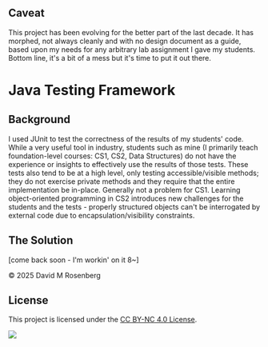 ## Caveat
This project has been evolving for the better part of the last decade.  It has morphed, not always cleanly 
and with no design document as a guide, based upon my needs for any arbitrary lab assignment I gave my students.
Bottom line, it's a bit of a mess but it's time to put it out there.

# Java Testing Framework

## Background
I used JUnit to test the correctness of the results of my students' code.  While a very useful tool in industry,
students such as mine (I primarily teach foundation-level courses: CS1, CS2, Data Structures) do not have the
experience or insights to effectively use the results of those tests.  These tests also tend to be at a high level,
only testing accessible/visible methods; they do not exercise private methods and they require that the entire
implementation be in-place.  Generally not a problem for CS1.  Learning object-oriented programming in CS2
introduces new challenges for the students and the tests - properly structured objects can't be interrogated by
external code due to encapsulation/visibility constraints.

## The Solution
\[come back soon - I'm workin' on it 8~\]


© 2025 David M Rosenberg

## License
This project is licensed under the [CC BY-NC 4.0 License](https://creativecommons.org/licenses/by-nc/4.0/).

[![](https://jitpack.io/v/The-Software-Toolsmith/testing-framework-for-java.svg)](https://jitpack.io/#The-Software-Toolsmith/testing-framework-for-java)
